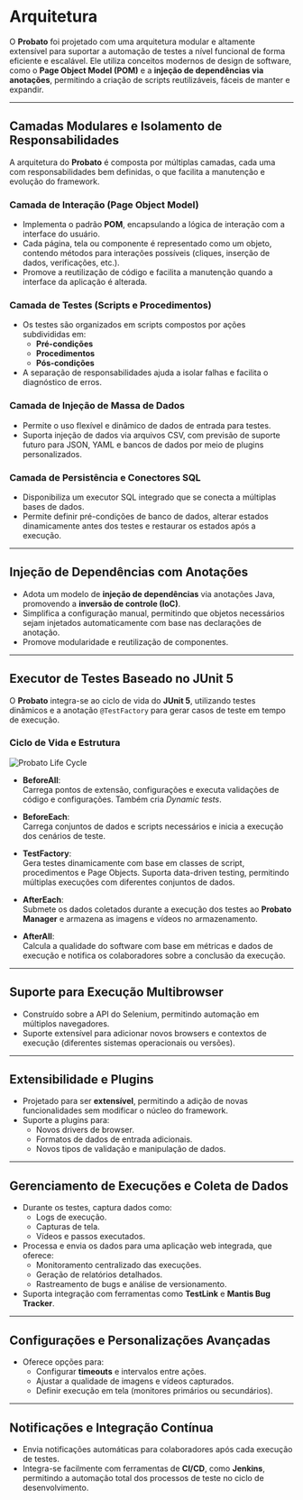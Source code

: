 # Arquitetura

O **Probato** foi projetado com uma arquitetura modular e altamente extensível para suportar a automação de testes a nível funcional de forma eficiente e escalável. Ele utiliza conceitos modernos de design de software, como o **Page Object Model (POM)** e a **injeção de dependências via anotações**, permitindo a criação de scripts reutilizáveis, fáceis de manter e expandir.

---

## **Camadas Modulares e Isolamento de Responsabilidades**

A arquitetura do **Probato** é composta por múltiplas camadas, cada uma com responsabilidades bem definidas, o que facilita a manutenção e evolução do framework.

### **Camada de Interação (Page Object Model)**

* Implementa o padrão **POM**, encapsulando a lógica de interação com a interface do usuário.
* Cada página, tela ou componente é representado como um objeto, contendo métodos para interações possíveis (cliques, inserção de dados, verificações, etc.).
* Promove a reutilização de código e facilita a manutenção quando a interface da aplicação é alterada.

### **Camada de Testes (Scripts e Procedimentos)**

* Os testes são organizados em scripts compostos por ações subdivididas em:
    * **Pré-condições**
    * **Procedimentos**
    * **Pós-condições**
* A separação de responsabilidades ajuda a isolar falhas e facilita o diagnóstico de erros.

### **Camada de Injeção de Massa de Dados**

* Permite o uso flexível e dinâmico de dados de entrada para testes.
* Suporta injeção de dados via arquivos CSV, com previsão de suporte futuro para JSON, YAML e bancos de dados por meio de plugins personalizados.

### **Camada de Persistência e Conectores SQL**

* Disponibiliza um executor SQL integrado que se conecta a múltiplas bases de dados.
* Permite definir pré-condições de banco de dados, alterar estados dinamicamente antes dos testes e restaurar os estados após a execução.

---

## **Injeção de Dependências com Anotações**

* Adota um modelo de **injeção de dependências** via anotações Java, promovendo a **inversão de controle (IoC)**.
* Simplifica a configuração manual, permitindo que objetos necessários sejam injetados automaticamente com base nas declarações de anotação.
* Promove modularidade e reutilização de componentes.

---

## **Executor de Testes Baseado no JUnit 5**

O **Probato** integra-se ao ciclo de vida do **JUnit 5**, utilizando testes dinâmicos e a anotação `@TestFactory` para gerar casos de teste em tempo de execução.

### **Ciclo de Vida e Estrutura**

![Probato Life Cycle](/assets/images/introduction/probato-life-cycle.png)

* **BeforeAll**:    
  Carrega pontos de extensão, configurações e executa validações de código e configurações. Também cria _Dynamic tests_.

* **BeforeEach**:   
  Carrega conjuntos de dados e scripts necessários e inicia a execução dos cenários de teste.

* **TestFactory**:    
  Gera testes dinamicamente com base em classes de script, procedimentos e Page Objects. Suporta data-driven testing, permitindo múltiplas execuções com diferentes conjuntos de dados.

* **AfterEach**:    
  Submete os dados coletados durante a execução dos testes ao **Probato Manager** e armazena as imagens e vídeos no armazenamento.

* **AfterAll**:   
  Calcula a qualidade do software com base em métricas e dados de execução e notifica os colaboradores sobre a conclusão da execução.

---

## **Suporte para Execução Multibrowser**

* Construído sobre a API do Selenium, permitindo automação em múltiplos navegadores.
* Suporte extensível para adicionar novos browsers e contextos de execução (diferentes sistemas operacionais ou versões).

---

## **Extensibilidade e Plugins**

* Projetado para ser **extensível**, permitindo a adição de novas funcionalidades sem modificar o núcleo do framework.
* Suporte a plugins para:
    * Novos drivers de browser.
    * Formatos de dados de entrada adicionais.
    * Novos tipos de validação e manipulação de dados.

---

## **Gerenciamento de Execuções e Coleta de Dados**

* Durante os testes, captura dados como:
    * Logs de execução.
    * Capturas de tela.
    * Vídeos e passos executados.
* Processa e envia os dados para uma aplicação web integrada, que oferece:
    * Monitoramento centralizado das execuções.
    * Geração de relatórios detalhados.
    * Rastreamento de bugs e análise de versionamento.
* Suporta integração com ferramentas como **TestLink** e **Mantis Bug Tracker**.

---

## **Configurações e Personalizações Avançadas**

* Oferece opções para:
    * Configurar **timeouts** e intervalos entre ações.
    * Ajustar a qualidade de imagens e vídeos capturados.
    * Definir execução em tela (monitores primários ou secundários).

---

## **Notificações e Integração Contínua**

* Envia notificações automáticas para colaboradores após cada execução de testes.
* Integra-se facilmente com ferramentas de **CI/CD**, como **Jenkins**, permitindo a automação total dos processos de teste no ciclo de desenvolvimento.
